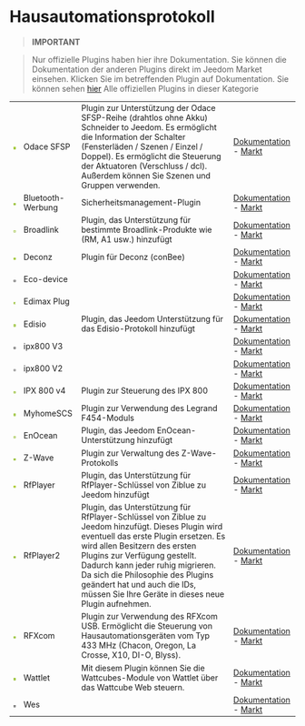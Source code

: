 
# Hausautomationsprotokoll


>**IMPORTANT**

>Nur offizielle Plugins haben hier ihre Dokumentation. Sie können die Dokumentation der anderen Plugins direkt im Jeedom Market einsehen. Klicken Sie im betreffenden Plugin auf Dokumentation.
>Sie können sehen [hier](https://market.jeedom.com/index.php?v=d&p=market&type=plugin&categorie=automation+protocol) Alle offiziellen Plugins in dieser Kategorie


| | | | |
|--- | --- | --- | ---|
|<img src="beagle/beagle_icon.png" class="pluginLogo" width="100" />|Odace SFSP|Plugin zur Unterstützung der Odace SFSP-Reihe (drahtlos ohne Akku) Schneider to Jeedom. Es ermöglicht die Information der Schalter (Fensterläden / Szenen / Einzel / Doppel). Es ermöglicht die Steuerung der Aktuatoren (Verschluss / dcl). Außerdem können Sie Szenen und Gruppen verwenden.|[Dokumentation](beagle/index.md) - [Markt](https://market.jeedom.com/index.php?v=d&p=market_display&id=3917)|
|<img src="blea/blea_icon.png" class="pluginLogo" width="100" />|Bluetooth-Werbung|Sicherheitsmanagement-Plugin|[Dokumentation](blea/index.md) - [Markt](https://market.jeedom.com/index.php?v=d&p=market_display&id=2554)|
|<img src="broadlink/broadlink_icon.png" class="pluginLogo" width="100" />|Broadlink|Plugin, das Unterstützung für bestimmte Broadlink-Produkte wie (RM, A1 usw.) hinzufügt|[Dokumentation](broadlink/index.md) - [Markt](https://market.jeedom.com/index.php?v=d&p=market_display&id=2699)|
|<img src="deconz/deconz_icon.png" class="pluginLogo" width="100" />|Deconz|Plugin für Deconz (conBee)|[Dokumentation](deconz/index.md) - [Markt](https://market.jeedom.com/index.php?v=d&p=market_display&id=3610)|
|<img src="ecodevice/ecodevice_icon.png" class="pluginLogo" width="100" />|Eco-device||[Dokumentation](ecodevice/index.md) - [Markt](https://market.jeedom.com/index.php?v=d&p=market_display&id=342)|
|<img src="edimaxplug/edimaxplug_icon.png" class="pluginLogo" width="100" />|Edimax Plug||[Dokumentation](edimaxplug/index.md) - [Markt](https://market.jeedom.com/index.php?v=d&p=market_display&id=2455)|
|<img src="edisio/edisio_icon.png" class="pluginLogo" width="100" />|Edisio|Plugin, das Jeedom Unterstützung für das Edisio-Protokoll hinzufügt|[Dokumentation](edisio/index.md) - [Markt](https://market.jeedom.com/index.php?v=d&p=market_display&id=1541)|
|<img src="ipx800/ipx800_icon.png" class="pluginLogo" width="100" />|ipx800 V3||[Dokumentation](ipx800/index.md) - [Markt](https://market.jeedom.com/index.php?v=d&p=market_display&id=344)|
|<img src="ipx800v2/ipx800v2_icon.png" class="pluginLogo" width="100" />|ipx800 V2||[Dokumentation](ipx800v2/index.md) - [Markt](https://market.jeedom.com/index.php?v=d&p=market_display&id=1194)|
|<img src="ipx800v4/ipx800v4_icon.png" class="pluginLogo" width="100" />|IPX 800 v4|Plugin zur Steuerung des IPX 800|[Dokumentation](ipx800v4/index.md) - [Markt](https://market.jeedom.com/index.php?v=d&p=market_display&id=2046)|
|<img src="myhomescs/myhomescs_icon.png" class="pluginLogo" width="100" />|MyhomeSCS|Plugin zur Verwendung des Legrand F454-Moduls|[Dokumentation](myhomescs/index.md) - [Markt](https://market.jeedom.com/index.php?v=d&p=market_display&id=3107)|
|<img src="openenocean/openenocean_icon.png" class="pluginLogo" width="100" />|EnOcean|Plugin, das Jeedom EnOcean-Unterstützung hinzufügt|[Dokumentation](openenocean/index.md) - [Markt](https://market.jeedom.com/index.php?v=d&p=market_display&id=2622)|
|<img src="openzwave/openzwave_icon.png" class="pluginLogo" width="100" />|Z-Wave|Plugin zur Verwaltung des Z-Wave-Protokolls|[Dokumentation](openzwave/index.md) - [Markt](https://market.jeedom.com/index.php?v=d&p=market_display&id=185)|
|<img src="rfplayer/rfplayer_icon.png" class="pluginLogo" width="100" />|RfPlayer|Plugin, das Unterstützung für RfPlayer-Schlüssel von Ziblue zu Jeedom hinzufügt|[Dokumentation](rfplayer/index.md) - [Markt](https://market.jeedom.com/index.php?v=d&p=market_display&id=2781)|
|<img src="rfplayer2/rfplayer2_icon.png" class="pluginLogo" width="100" />|RfPlayer2|Plugin, das Unterstützung für RfPlayer-Schlüssel von Ziblue zu Jeedom hinzufügt. Dieses Plugin wird eventuell das erste Plugin ersetzen. Es wird allen Besitzern des ersten Plugins zur Verfügung gestellt. Dadurch kann jeder ruhig migrieren. Da sich die Philosophie des Plugins geändert hat und auch die IDs, müssen Sie Ihre Geräte in dieses neue Plugin aufnehmen.|[Dokumentation](rfplayer2/index.md) - [Markt](https://market.jeedom.com/index.php?v=d&p=market_display&id=3349)|
|<img src="rfxcom/rfxcom_icon.png" class="pluginLogo" width="100" />|RFXcom|Plugin zur Verwendung des RFXcom USB. Ermöglicht die Steuerung von Hausautomationsgeräten vom Typ 433 MHz (Chacon, Oregon, La Crosse, X10, DI-O, Blyss).|[Dokumentation](rfxcom/index.md) - [Markt](https://market.jeedom.com/index.php?v=d&p=market_display&id=52)|
|<img src="wattlet/wattlet_icon.png" class="pluginLogo" width="100" />|Wattlet|Mit diesem Plugin können Sie die Wattcubes-Module von Wattlet über das Wattcube Web steuern.|[Dokumentation](wattlet/index.md) - [Markt](https://market.jeedom.com/index.php?v=d&p=market_display&id=2600)|
|<img src="wes/wes_icon.png" class="pluginLogo" width="100" />|Wes||[Dokumentation](wes/index.md) - [Markt](https://market.jeedom.com/index.php?v=d&p=market_display&id=1336)|

